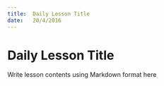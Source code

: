 ```yaml
---
title:  Daily Lesson Title
date:   20/4/2016
---
```


# Daily Lesson Title

Write lesson contents using Markdown format here